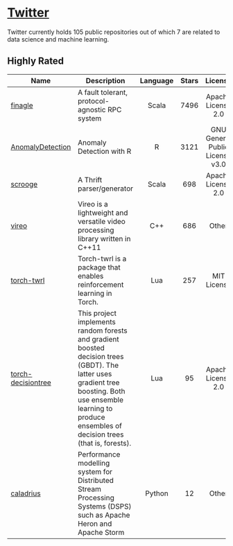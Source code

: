 # [Twitter](https://github.com/twitter)

Twitter currently holds 105 public repositories out of which 7 are related to data science and machine learning.

 ## Highly Rated

| Name | Description | Language | Stars | License |
| ---- | ----------- | :--------: | :-----: | :-------: |
 | [finagle](https://github.com/twitter/finagle) | A fault tolerant, protocol-agnostic RPC system | Scala | 7496 | Apache License 2.0 |
| [AnomalyDetection](https://github.com/twitter/AnomalyDetection) | Anomaly Detection with R | R | 3121 | GNU General Public License v3.0 |
| [scrooge](https://github.com/twitter/scrooge) | A Thrift parser/generator | Scala | 698 | Apache License 2.0 |
| [vireo](https://github.com/twitter/vireo) | Vireo is a lightweight and versatile video processing library written in C++11 | C++ | 686 | Other |
| [torch-twrl](https://github.com/twitter/torch-twrl) | Torch-twrl is a package that enables reinforcement learning in Torch. | Lua | 257 | MIT License |
| [torch-decisiontree](https://github.com/twitter/torch-decisiontree) | This project implements random forests and gradient boosted decision trees (GBDT). The latter uses gradient tree boosting. Both use ensemble learning to produce ensembles of decision trees (that is, forests). | Lua | 95 | Apache License 2.0 |
| [caladrius](https://github.com/twitter/caladrius) | Performance modelling system for Distributed Stream Processing Systems (DSPS) such as Apache Heron and Apache Storm | Python | 12 | Other |
